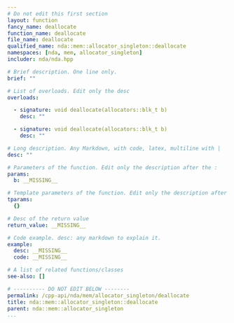 ```yaml
---
# Do not edit this first section
layout: function
fancy_name: deallocate
function_name: deallocate
file_name: deallocate
qualified_name: nda::mem::allocator_singleton::deallocate
namespaces: [nda, mem, allocator_singleton]
includer: nda/nda.hpp

# Brief description. One line only.
brief: ""

# List of overloads. Edit only the desc
overloads:

  - signature: void deallocate(allocators::blk_t b)
    desc: ""

  - signature: void deallocate(allocators::blk_t b)
    desc: ""

# Long description. Any Markdown, with code, latex, multiline with |
desc: ""

# Parameters of the function. Edit only the description after the :
params:
  b: __MISSING__

# Template parameters of the function. Edit only the description after the :
tparams:
  {}

# Desc of the return value
return_value: __MISSING__

# Code example. desc: any markdown to explain it.
example:
  desc: __MISSING__
  code: __MISSING__

# A list of related functions/classes
see-also: []

# ---------- DO NOT EDIT BELOW --------
permalink: /cpp-api/nda/mem/allocator_singleton/deallocate
title: nda::mem::allocator_singleton::deallocate
parent: nda::mem::allocator_singleton
...
```



